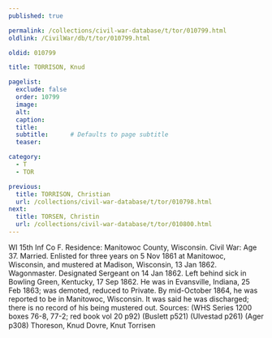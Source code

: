 ```yaml
---
published: true

permalink: /collections/civil-war-database/t/tor/010799.html
oldlink: /CivilWar/db/t/tor/010799.html

oldid: 010799

title: TORRISON, Knud

pagelist:
  exclude: false
  order: 10799
  image: 
  alt:
  caption:
  title:
  subtitle:      # Defaults to page subtitle
  teaser:

category: 
  - T 
  - TOR

previous:
  title: TORRISON, Christian
  url: /collections/civil-war-database/t/tor/010798.html  
next:
  title: TORSEN, Christin
  url: /collections/civil-war-database/t/tor/010800.html   
---
```

WI 15th Inf Co F. Residence: Manitowoc County, Wisconsin. Civil War: Age 37. Married. Enlisted for three years on 5 Nov 1861 at Manitowoc, Wisconsin, and mustered at Madison, Wisconsin, 13 Jan 1862. Wagonmaster. Designated Sergeant on 14 Jan 1862. Left behind sick in Bowling Green, Kentucky, 17 Sep 1862. He was in Evansville, Indiana, 25 Feb 1863; was demoted, reduced to Private. By mid-October 1864, he was reported to be in Manitowoc, Wisconsin. It was said he was discharged; there is no record of his being mustered out. Sources: (WHS Series 1200 boxes 76-8, 77-2; red book vol 20 p92) (Buslett p521) (Ulvestad p261) (Ager p308) &#147;Thoreson, Knud&#148; &#147;Dovre, Knut Torrisen&#148;